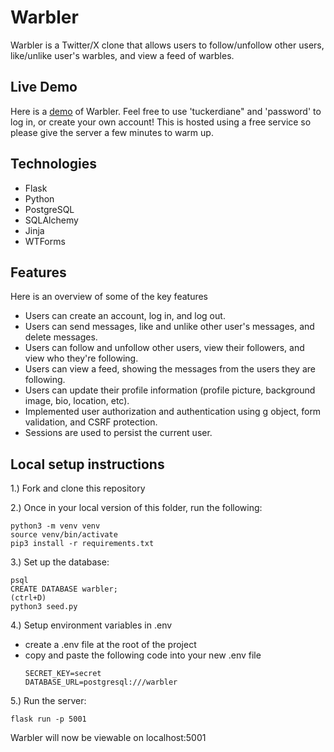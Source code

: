 # Warbler

Warbler is a Twitter/X clone that allows users to follow/unfollow other users, like/unlike user's warbles, and view a feed of warbles.

## Live Demo

Here is a [demo](https://warbling-warbler.onrender.com/) of Warbler. 
Feel free to use 'tuckerdiane" and 'password' to log in, or create your own account! 
This is hosted using a free service so please give the server a few minutes to warm up. 

## Technologies

* Flask
* Python
* PostgreSQL
* SQLAlchemy
* Jinja
* WTForms

## Features
Here is an overview of some of the key features

- Users can create an account, log in, and log out. 
- Users can send messages, like and unlike other user's messages, and delete messages. 
- Users can follow and unfollow other users, view their followers, and view who they're following. 
- Users can view a feed, showing the messages from the users they are following.
- Users can update their profile information (profile picture, background image, bio, location, etc).
- Implemented user authorization and authentication using g object, form validation, and CSRF protection. 
- Sessions are used to persist the current user. 

## Local setup instructions
1.) Fork and clone this repository

2.) Once in your local version of this folder, run the following:
```
python3 -m venv venv
source venv/bin/activate
pip3 install -r requirements.txt
```
3.) Set up the database:
```
psql
CREATE DATABASE warbler;
(ctrl+D)
python3 seed.py
```
4.) Setup environment variables in .env
- create a .env file at the root of the project
- copy and paste the following code into your new .env file
  ```
  SECRET_KEY=secret
  DATABASE_URL=postgresql:///warbler
  ```
5.) Run the server:
```
flask run -p 5001
```
Warbler will now be viewable on localhost:5001
